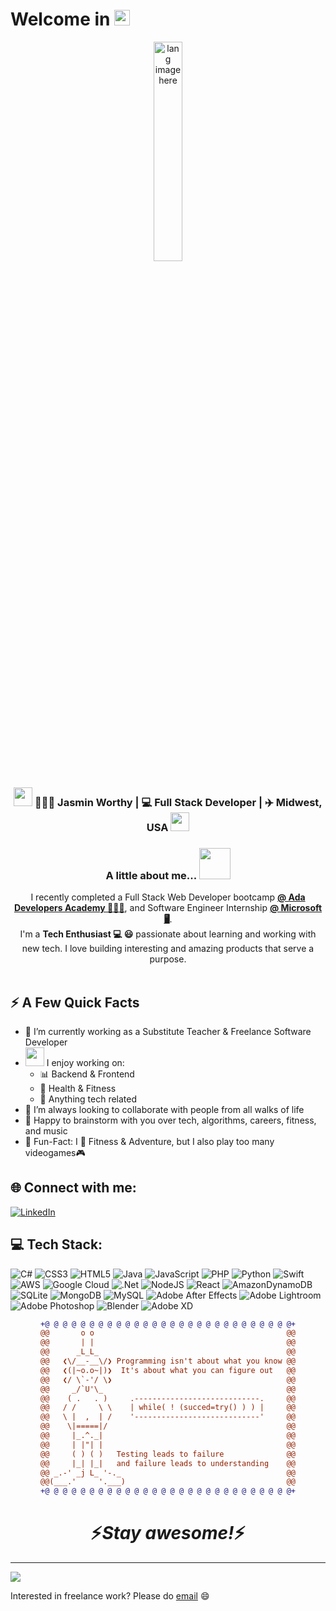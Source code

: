## <div align="center">
   <h1>Welcome in <img src="https://media.giphy.com/media/hvRJCLFzcasrR4ia7z/giphy.gif" width="25px"></h1>

<p align="center">
    <picture>
        <source media="(prefers-color-scheme: dark)" srcset="https://github.com/alansmathew/alansmathew/blob/master/lang-dark.gif?raw=true">
        <source media="(prefers-color-scheme: light)" srcset="l[ang-light.gif](https://github.com/alansmathew/alansmathew/blob/master/lang-light.gif?raw=true)">
        <img width="30%" src="lang.gif" alt="lang image here" />
    </picture>
</p>

<div align="center">
<h3><img src="https://media.giphy.com/media/WUlplcMpOCEmTGBtBW/giphy.gif" width="30"> 🙋🏽‍♀️ Jasmin Worthy | 💻 Full Stack Developer | ✈️ Midwest, USA <img src="https://media.giphy.com/media/WUlplcMpOCEmTGBtBW/giphy.gif" width="30"></h3>
</div>

<div align="center">

### A little about me...  <img src="https://media.giphy.com/media/v1.Y2lkPTc5MGI3NjExNzU5Z3p3OHEzOTRoOXJubWR0MnEwb3E5b2hxYzh1a3FibWxzeHFmMyZlcD12MV9pbnRlcm5hbF9naWZfYnlfaWQmY3Q9Zw/8vc2rMUDjhy6Y/giphy.gif" width="50"> 
I recently completed a Full Stack Web Developer bootcamp **[@ Ada Developers Academy 👩🏽‍🎓](http://adadevelopersacademy.org)**, and Software Engineer Internship **[@ Microsoft 🖥️](https://www.microsoft.com/)**.  <br>
I'm a **Tech Enthusiast 💻 😃** passionate about learning and working with new tech. I love building interesting and amazing products that serve a purpose. <br/><br/>
</div>


## ⚡️ A Few Quick Facts

- 🔭 I’m currently working as a Substitute Teacher & Freelance Software Developer 
- <img src="https://media.giphy.com/media/WUlplcMpOCEmTGBtBW/giphy.gif" width="30">  I enjoy working on:
  - 📊 Backend & Frontend
  - 💪 Health & Fitness
  - 🤖 Anything tech related
- 👯 I’m always looking to collaborate with people from all walks of life
- 💬 Happy to brainstorm with you over tech, algorithms, careers, fitness, and music
- 🎉 Fun-Fact: I 💜 Fitness & Adventure, but I also play too many videogames🎮


## 🌐 Connect with me:
[![LinkedIn](https://img.shields.io/badge/LinkedIn-%230077B5.svg?logo=linkedin&logoColor=white)](https://linkedin.com/in/jasminworthy) 

## 💻 Tech Stack:
![C#](https://img.shields.io/badge/c%23-%23239120.svg?style=flat&logo=c-sharp&logoColor=white) ![CSS3](https://img.shields.io/badge/css3-%231572B6.svg?style=flat&logo=css3&logoColor=white) ![HTML5](https://img.shields.io/badge/html5-%23E34F26.svg?style=flat&logo=html5&logoColor=white) ![Java](https://img.shields.io/badge/java-%23ED8B00.svg?style=flat&logo=java&logoColor=white) ![JavaScript](https://img.shields.io/badge/javascript-%23323330.svg?style=flat&logo=javascript&logoColor=%23F7DF1E) ![PHP](https://img.shields.io/badge/php-%23777BB4.svg?style=flat&logo=php&logoColor=white) ![Python](https://img.shields.io/badge/python-3670A0?style=flat&logo=python&logoColor=ffdd54) ![Swift](https://img.shields.io/badge/swift-F54A2A?style=flat&logo=swift&logoColor=white) ![AWS](https://img.shields.io/badge/AWS-%23FF9900.svg?style=flat&logo=amazon-aws&logoColor=white) ![Google Cloud](https://img.shields.io/badge/Google%20Cloud-%234285F4.svg?style=flat&logo=google-cloud&logoColor=white) ![.Net](https://img.shields.io/badge/.NET-5C2D91?style=flat&logo=.net&logoColor=white) ![NodeJS](https://img.shields.io/badge/node.js-6DA55F?style=flat&logo=node.js&logoColor=white) ![React](https://img.shields.io/badge/react-%2320232a.svg?style=flat&logo=react&logoColor=%2361DAFB) ![AmazonDynamoDB](https://img.shields.io/badge/Amazon%20DynamoDB-4053D6?style=flat&logo=Amazon%20DynamoDB&logoColor=white) ![SQLite](https://img.shields.io/badge/sqlite-%2307405e.svg?style=flat&logo=sqlite&logoColor=white) ![MongoDB](https://img.shields.io/badge/MongoDB-%234ea94b.svg?style=flat&logo=mongodb&logoColor=white) ![MySQL](https://img.shields.io/badge/mysql-%2300f.svg?style=flat&logo=mysql&logoColor=white) ![Adobe After Effects](https://img.shields.io/badge/Adobe%20After%20Effects-9999FF.svg?style=flat&logo=Adobe%20After%20Effects&logoColor=white) ![Adobe Lightroom](https://img.shields.io/badge/Adobe%20Lightroom-31A8FF.svg?style=flat&logo=Adobe%20Lightroom&logoColor=white) ![Adobe Photoshop](https://img.shields.io/badge/adobephotoshop-%2331A8FF.svg?style=flat&logo=adobephotoshop&logoColor=white) ![Blender](https://img.shields.io/badge/blender-%23F5792A.svg?style=flat&logo=blender&logoColor=white) ![Adobe XD](https://img.shields.io/badge/Adobe%20XD-470137?style=flat&logo=Adobe%20XD&logoColor=#FF61F6)


<div align="center">
  
```diff
+@ @ @ @ @ @ @ @ @ @ @ @ @ @ @ @ @ @ @ @ @ @ @ @ @ @ @ @+
@@       o o                                           @@
@@       | |                                           @@
@@      _L_L_                                          @@
@@   ❮\/__-__\/❯ Programming isn't about what you know @@
@@   ❮(|~o.o~|)❯  It's about what you can figure out   @@
@@   ❮/ \`-'/ \❯                                       @@
@@     _/`U'\_                                         @@
@@    ( .   . )     .----------------------------.     @@
@@   / /     \ \    | while( ! (succed=try() ) ) |     @@
@@   \ |  ,  | /    '----------------------------'     @@
@@    \|=====|/                                        @@
@@     |_.^._|                                         @@
@@     | |"| |                                         @@
@@     ( ) ( )   Testing leads to failure              @@
@@     |_| |_|   and failure leads to understanding    @@
@@ _.-' _j L_ '-._                                     @@
@@(___.'     '.___)                                    @@
+@ @ @ @ @ @ @ @ @ @ @ @ @ @ @ @ @ @ @ @ @ @ @ @ @ @ @ @+
```
  
</div>


<h1 align='center'>⚡️<i>Stay awesome!</i>⚡️</h1>


---
[![](https://visitcount.itsvg.in/api?id=JazzWo&label=Profile%20Views&color=6&pretty=true)](https://visitcount.itsvg.in)


Interested in freelance work? Please do [email](jasminworthy@gmail.com) 😄
